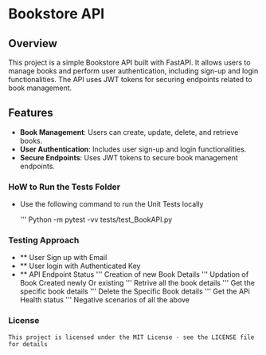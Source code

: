 # Bookstore API

## Overview

This project is a simple Bookstore API built with FastAPI. It allows users to manage books and perform user authentication, including sign-up and login functionalities. The API uses JWT tokens for securing endpoints related to book management.

## Features

- **Book Management**: Users can create, update, delete, and retrieve books.
- **User Authentication**: Includes user sign-up and login functionalities.
- **Secure Endpoints**: Uses JWT tokens to secure book management endpoints.

### HoW to Run the Tests Folder
- Use the following command to run the Unit Tests locally

  ''' Python -m pytest -vv tests/test_BookAPI.py

### Testing Approach
- ** User Sign up with Email 
- ** User login with Authenticated Key
- ** API Endpoint Status
    ''' Creation of new Book Details
    ''' Updation of Book Created newly Or existing
    ''' Retrive all the book details
    ''' Get the specific book details
    ''' Delete the Specific Book details
    ''' Get the APi Health status
    ''' Negative scenarios of all the above 



### License
    This project is licensed under the MIT License - see the LICENSE file for details

